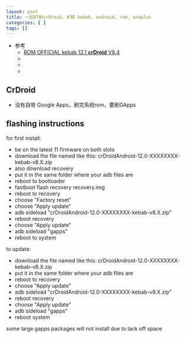```yaml
---
layout: post
title: 一加8T刷crDroid，关联 kebab, android, rom, oneplus
categories: [ ]
tags: []
---
```


* 参考
  * [ROM OFFICIAL kebab 12.1 **crDroid** V8.4](https://forum.xda-developers.com/t/rom-official-kebab-12-1-crdroid-v8-4.4394373/)
  * []()
  * []()
  * []()

## CrDroid

* 没有自带 Google Apps，刷完系统rom，要刷GApps

## flashing instructions

for first install:

* be on the latest 11 firmware on both slots
* download the file named like this: crDroidAndroid-12.0-XXXXXXXX-kebab-v8.X.zip
* also download recovery
* put it in the same folder where your adb files are
* reboot to bootloader
* fastboot flash recovery recovery.img
* reboot to recovery
* choose "Factory reset"
* choose "Apply update"
* adb sideload "crDroidAndroid-12.0-XXXXXXXX-kebab-v8.X.zip"
* reboot recovery
* choose "Apply update"
* adb sideload "gapps"
* reboot to system

to update:
* download the file named like this: crDroidAndroid-12.0-XXXXXXXX-kebab-v8.X.zip
* put it in the same folder where your adb files are
* reboot to recovery
* choose "Apply update"
* adb sideload "crDroidAndroid-12.0-XXXXXXXX-kebab-v8.X.zip"
* reboot recovery
* choose "Apply update"
* adb sideload "gapps"
* reboot system


some large gapps packages will not install due to lack off space













